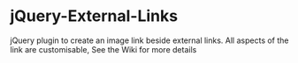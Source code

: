 jQuery-External-Links
=====================

jQuery plugin to create an image link beside external links. All aspects of the link are customisable, See the Wiki for more details 
